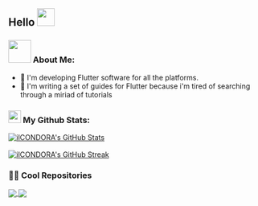 ## Hello <img src="https://github.com/TheDudeThatCode/TheDudeThatCode/blob/master/Assets/Hi.gif" width="35" />

### <img src="https://github.com/TheDudeThatCode/TheDudeThatCode/blob/master/Assets/Developer.gif" width="45" /> About Me:
- 🔭 I'm developing Flutter software for all the platforms.
- 📝 I'm writing a set of guides for Flutter because i'm tired of searching through a miriad of tutorials

### <img src='https://media1.giphy.com/media/du3J3cXyzhj75IOgvA/giphy.gif?cid=ecf05e47x2g034i9pzwtzzsd3xgg2w9nr94t4tflbbgo3008&rid=giphy.gif' width='25' /> My Github Stats:
<a href="https://github.com/ilCONDORA/ilCONDORA">
  <img align="center" src="https://github-readme-stats.vercel.app/api?username=ilCONDORA&show_icons=true&line_height=27&count_private=true&title_color=ffffff&text_color=c9cacc&icon_color=2bbc8a&bg_color=1d1f21" alt="ilCONDORA's GitHub Stats" />
</a>
<br/>
<br/>
<a href="https://github.com/ilCONDORA/ilCONDORA">
  <img align="center" src="https://github-readme-streak-stats.herokuapp.com/?user=ilCONDORA&theme=dark" alt="ilCONDORA's GitHub Streak" />
</a>

### 👨‍💻 Cool Repositories
<a href="https://github.com/ilCONDORA/Ultimate-Set-of-Guides-for-Flutter-and-Dart">
  <img align="center" src="https://github-readme-stats.vercel.app/api/pin/?username=ilCONDORA&repo=Ultimate-Set-of-Guides-for-Flutter-and-Dart&title_color=ffffff&text_color=c9cacc&icon_color=2bbc8a&bg_color=1d1f21" />
</a>
<a href="https://github.com/ilCONDORA/Wireless-Debugging-Devices-Manager">
  <img align="center" src="https://github-readme-stats.vercel.app/api/pin/?username=ilCONDORA&repo=Wireless-Debugging-Devices-Manager&title_color=ffffff&text_color=c9cacc&icon_color=2bbc8a&bg_color=1d1f21" />
</a>
